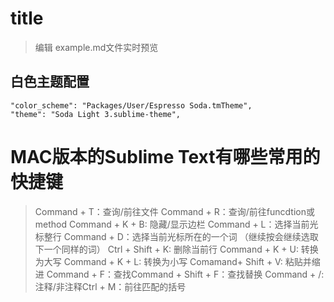 # title

> 编辑 example.md文件实时预览

## 白色主题配置

```
"color_scheme": "Packages/User/Espresso Soda.tmTheme",
"theme": "Soda Light 3.sublime-theme",
```

# MAC版本的Sublime Text有哪些常用的快捷键

> Command + T：查询/前往文件
> Command + R：查询/前往funcdtion或method
> Command + K + B: 隐藏/显示边栏
> Command + L：选择当前光标整行
> Command + D：选择当前光标所在的一个词 （继续按会继续选取下一个同样的词）
> Ctrl + Shift + K: 删除当前行
> Command + K + U: 转换为大写
> Command + K + L: 转换为小写
> Comamand+ Shift + V: 粘贴并缩进
> Command + F：查找Command + Shift + F：查找替换
> Command + /: 注释/非注释Ctrl + M：前往匹配的括号
